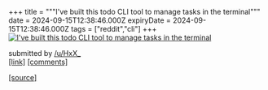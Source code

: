 +++
title = """I've built this todo CLI tool to manage tasks in the terminal"""
date = 2024-09-15T12:38:46.000Z
expiryDate = 2024-09-15T12:38:46.000Z
tags = ["reddit","cli"]
+++
[![I've built this todo CLI tool to manage tasks in the terminal](https://external-preview.redd.it/dmZseWx3YTN4eW9kMZW5iUWlK5v-jGXYhGcgiCybRedR_18Jff6rciwN_k6D.png?width=640&crop=smart&auto=webp&s=e527de0dbd8d225783f14495399b1296725f2512 "I've built this todo CLI tool to manage tasks in the terminal")](https://www.reddit.com/r/commandline/comments/1fhbj3e/ive_built_this_todo_cli_tool_to_manage_tasks_in/)

submitted by [/u/HxX\_](https://www.reddit.com/user/HxX_)  
[\[link\]](https://v.redd.it/q41v83b3xyod1) [\[comments\]](https://www.reddit.com/r/commandline/comments/1fhbj3e/ive_built_this_todo_cli_tool_to_manage_tasks_in/)

[[source]](https://www.reddit.com/r/commandline/comments/1fhbj3e/ive_built_this_todo_cli_tool_to_manage_tasks_in/)
